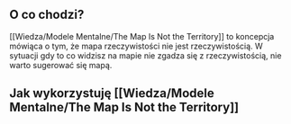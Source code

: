 ## O co chodzi? 
[[Wiedza/Modele Mentalne/The Map Is Not the Territory]] to koncepcja mówiąca o tym, że mapa rzeczywistości nie jest rzeczywistością. W sytuacji gdy to co widzisz na mapie nie zgadza się z rzeczywistością, nie warto sugerować się mapą.

## Jak wykorzystuję [[Wiedza/Modele Mentalne/The Map Is Not the Territory]]